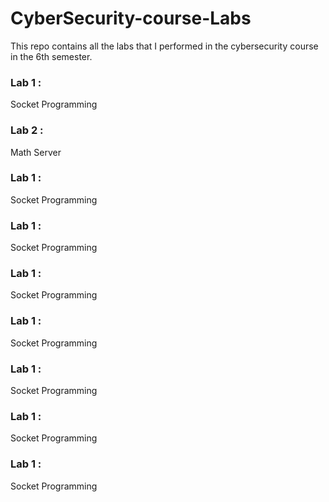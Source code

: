 # CyberSecurity-course-Labs
This repo contains all the labs that I performed in the cybersecurity course in the 6th semester. 


<h3> Lab 1 :</h3> Socket Programming
<h3> Lab 2 :</h3> Math Server
<h3> Lab 1 :</h3> Socket Programming
<h3> Lab 1 :</h3> Socket Programming
<h3> Lab 1 :</h3> Socket Programming
<h3> Lab 1 :</h3> Socket Programming
<h3> Lab 1 :</h3> Socket Programming
<h3> Lab 1 :</h3> Socket Programming
<h3> Lab 1 :</h3> Socket Programming
